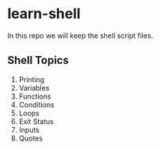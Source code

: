 # learn-shell

In this repo we will keep the shell script files.

Shell Topics
------------
1. Printing
2. Variables
3. Functions
4. Conditions
5. Loops
6. Exit Status
7. Inputs
8. Quotes
